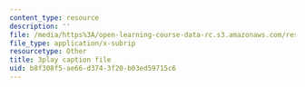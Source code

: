 ```yaml
---
content_type: resource
description: ''
file: /media/https%3A/open-learning-course-data-rc.s3.amazonaws.com/res-3-004-visualizing-materials-science-fall-2017/b8f308f5ae66d3743f20b03ed59715c6_n9eMl6uLZeU.srt
file_type: application/x-subrip
resourcetype: Other
title: 3play caption file
uid: b8f308f5-ae66-d374-3f20-b03ed59715c6
---
```

